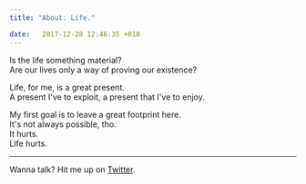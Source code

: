 ```yaml
---
title: "About: Life."

date:   2017-12-28 12:46:35 +010
---
```


Is the life something material?  
Are our lives only a way of proving our existence?

Life, for me, is a great present.  
A present I've to exploit, a present that I've to enjoy.

My first goal is to leave a great footprint here.  
It's not always possible, tho.  
It hurts.  
Life hurts.

___

Wanna talk? Hit me up on [Twitter](https://twitter.com/eliseomartelli).
